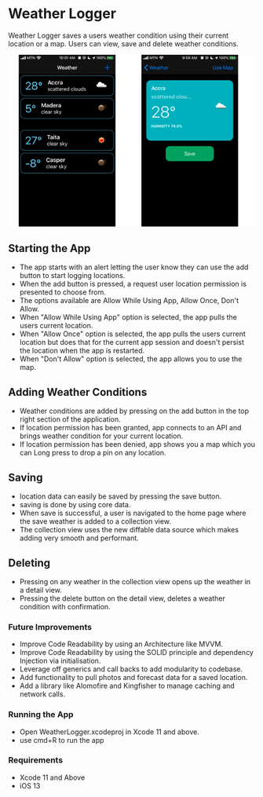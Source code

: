 # Weather Logger
Weather Logger saves a users weather condition using their current location or a map. Users can view, save and delete weather conditions.

![](preview.png)

## Starting the App
* The app starts with an alert letting the user know they can use the add button to start logging locations.
* When the add button is pressed, a request user location permission is presented to choose from.
* The options available are Allow While Using App, Allow Once, Don't Allow.
* When "Allow While Using App" option is selected, the app pulls the users current location.
* When "Allow Once" option is selected, the app pulls the users current location but does that for the current app session and doesn't persist the location when the app is restarted.
* When "Don't Allow" option is selected, the app allows you to use the map. 

## Adding Weather Conditions
* Weather conditions are added by pressing on the add button in the top right section of the application.
* If location permission has been granted, app connects to an API and brings weather condition for your current location.
* If location permission has been denied, app shows you a map which you can Long press to drop a pin on any location.

## Saving 
* location data can easily be saved by pressing the save button.
* saving is done by using core data. 
* When save is successful, a user is navigated to the home page where the save weather is added to a collection view.
* The collection view uses the new diffable data source which makes adding very smooth and performant. 

## Deleting
* Pressing on any weather in the collection view opens up the weather in a detail view. 
* Pressing the delete button on the detail view, deletes a weather condition with confirmation.


### Future Improvements
* Improve Code Readability by using an Architecture like MVVM.
* Improve Code Readability by using the SOLID principle and dependency Injection via initialisation.
* Leverage off generics and call backs to add modularity to codebase. 
* Add functionality to pull photos and forecast data for a saved location.
* Add a library like Alomofire and Kingfisher to manage caching and network calls.

### Running the App
* Open WeatherLogger.xcodeproj in Xcode 11 and above. 
* use cmd+R to run the app


### Requirements
- Xcode 11 and Above
- iOS 13

